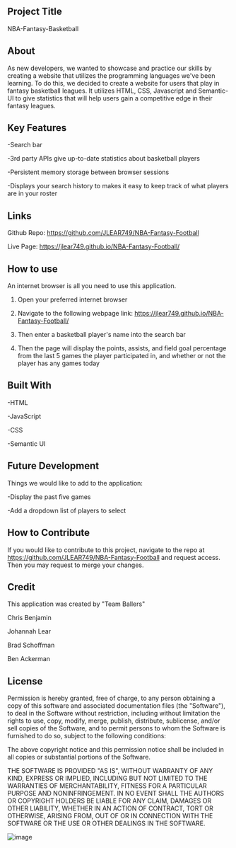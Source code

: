 ## Project Title 

NBA-Fantasy-Basketball

## About

As new developers, we wanted to showcase and practice our skills by creating a website that utilizes the programming languages we've been learning. To do this, we decided to create a website for users that play in fantasy basketball leagues. It utilizes HTML, CSS, Javascript and Semantic-UI to give statistics that will help users gain a competitive edge in their fantasy leagues. 


## Key Features

-Search bar

-3rd party APIs give up-to-date statistics about basketball players

-Persistent memory storage between browser sessions

-Displays your search history to makes it easy to keep track of what players are in your roster


## Links

Github Repo: https://github.com/JLEAR749/NBA-Fantasy-Football

Live Page: https://jlear749.github.io/NBA-Fantasy-Football/

## How to use

An internet browser is all you need to use this application.

1) Open your preferred internet browser

2) Navigate to the following webpage link: https://jlear749.github.io/NBA-Fantasy-Football/

3) Then enter a basketball player's name into the search bar

4) Then the page will display the points, assists, and field goal percentage from the last 5 games the player participated in, and whether or not the player has any games today

## Built With

-HTML

-JavaScript

-CSS

-Semantic UI 


## Future Development

Things we would like to add to the application:

-Display the past five games

-Add a dropdown list of players to select

## How to Contribute

If you would like to contribute to this project, navigate to the repo at https://github.com/JLEAR749/NBA-Fantasy-Football and request access. Then you may request to merge your changes. 

## Credit

This application was created by "Team Ballers"

Chris Benjamin

Johannah Lear

Brad Schoffman

Ben Ackerman


## License

Permission is hereby granted, free of charge, to any person obtaining a copy of this software and associated documentation files (the "Software"), to deal in the Software without restriction, including without limitation the rights to use, copy, modify, merge, publish, distribute, sublicense, and/or sell copies of the Software, and to permit persons to whom the Software is furnished to do so, subject to the following conditions:

The above copyright notice and this permission notice shall be included in all copies or substantial portions of the Software.

THE SOFTWARE IS PROVIDED "AS IS", WITHOUT WARRANTY OF ANY KIND, EXPRESS OR IMPLIED, INCLUDING BUT NOT LIMITED TO THE WARRANTIES OF MERCHANTABILITY, FITNESS FOR A PARTICULAR PURPOSE AND NONINFRINGEMENT. IN NO EVENT SHALL THE AUTHORS OR COPYRIGHT HOLDERS BE LIABLE FOR ANY CLAIM, DAMAGES OR OTHER LIABILITY, WHETHER IN AN ACTION OF CONTRACT, TORT OR OTHERWISE, ARISING FROM, OUT OF OR IN CONNECTION WITH THE SOFTWARE OR THE USE OR OTHER DEALINGS IN THE SOFTWARE.

![image](https://user-images.githubusercontent.com/40276535/207196488-cfaf19e1-7806-4809-9942-ef5911be26c4.png)

